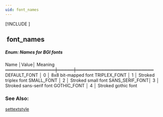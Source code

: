 ```yaml
---
uid: font_names
---
```

[!INCLUDE [](../includes/graphics_header.md)]
## &nbsp;font_names

##### Enum: Names for BGI fonts

<div class="data">
     Name       │Value│ Meaning
════════════════╪═════╪═════════════════════════
 DEFAULT_FONT   │  0  │ 8x8 bit-mapped font
 TRIPLEX_FONT   │  1  │ Stroked triplex font
 SMALL_FONT     │  2  │ Stroked small font
 SANS_SERIF_FONT│  3  │ Stroked sans-serif font
 GOTHIC_FONT    │  4  │ Stroked gothic font
<br></div>

### See Also:
<div class="data"><a href="settextstyle.md">  settextstyle</a>
</div>

<br>